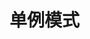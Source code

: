 <!--
 * @Author: x09898 coder_xujie@163.com
 * @Date: 2023-01-09 16:35:59
 * @LastEditors: x09898 coder_xujie@163.com
 * @FilePath: \HTML-CSS-Javascript-\designPattern\单例模式.md
 * @Description: 
-->
# 单例模式
